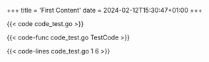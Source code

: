 +++
title = 'First Content'
date = 2024-02-12T15:30:47+01:00
+++

{{< code code_test.go >}}

{{< code-func code_test.go TestCode >}}

{{< code-lines code_test.go 1 6 >}}

